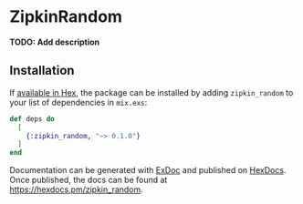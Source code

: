 # ZipkinRandom

**TODO: Add description**

## Installation

If [available in Hex](https://hex.pm/docs/publish), the package can be installed
by adding `zipkin_random` to your list of dependencies in `mix.exs`:

```elixir
def deps do
  [
    {:zipkin_random, "~> 0.1.0"}
  ]
end
```

Documentation can be generated with [ExDoc](https://github.com/elixir-lang/ex_doc)
and published on [HexDocs](https://hexdocs.pm). Once published, the docs can
be found at <https://hexdocs.pm/zipkin_random>.

